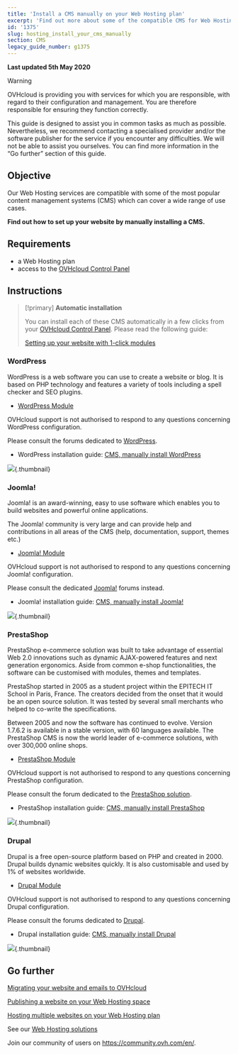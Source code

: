```yaml
---
title: 'Install a CMS manually on your Web Hosting plan'
excerpt: 'Find out more about some of the compatible CMS for Web Hostings'
id: '1375'
slug: hosting_install_your_cms_manually
section: CMS
legacy_guide_number: g1375
---
```


**Last updated 5th May 2020**

> [!warning]
>OVHcloud is providing you with services for which you are responsible, with regard to their configuration and management. You are therefore responsible for ensuring they function correctly.
>
>This guide is designed to assist you in common tasks as much as possible. Nevertheless, we recommend contacting a specialised provider and/or the software publisher for the service if you encounter any difficulties. We will not be able to assist you ourselves. You can find more information in the “Go further” section of this guide.
>

## Objective

Our Web Hosting services are compatible with some of the most popular content management systems (CMS) which can cover a wide range of use cases.

**Find out how to set up your website by manually installing a CMS.**

## Requirements

- a Web Hosting plan
- access to the [OVHcloud Control Panel](https://www.ovh.com/auth/?action=gotomanager)

## Instructions


> [!primary]
>**Automatic installation**
>
>You can install each of these CMS automatically in a few clicks from your [OVHcloud Control Panel](https://www.ovh.com/auth/?action=gotomanager). Please read the following guide:
>
>[Setting up your website with 1-click modules](../web_hosting_web_hosting_modules)
>




### WordPress
WordPress is a web software you can use to create a website or blog. It is based on PHP technology and features a variety of tools including a spell checker and SEO plugins.


- [WordPress Module](https://www.ovh.com/asia/web-hosting/website/wordpress.xml)

OVHcloud support is not authorised to respond to any questions concerning WordPress configuration.


Please consult the forums dedicated to [WordPress](https://wordpress.org/support/).


- WordPress installation guide: [CMS, manually install WordPress](../cms_manually_install_wordpress)



![](images/img_3379.jpg){.thumbnail}


### Joomla!
Joomla! is an award-winning, easy to use software which enables you to build websites and powerful online applications.

The Joomla! community is very large and can provide help and contributions in all areas of the CMS (help, documentation, support, themes etc.)


- [Joomla! Module](https://www.ovh.com/asia/web-hosting/website/joomla.xml)

OVHcloud support is not authorised to respond to any questions concerning Joomla! configuration.


Please consult the dedicated [Joomla!](http://forum.joomla.org/) forums instead. 

- Joomla! installation guide: [CMS, manually install Joomla!](../cms_manually_install_joomla)



![](images/img_3380.jpg){.thumbnail}


### PrestaShop
PrestaShop e-commerce solution was built to take advantage of essential Web 2.0 innovations such as dynamic AJAX-powered features and next generation ergonomics. Aside from common e-shop functionalities, the software can be customised with modules, themes and templates. 

PrestaShop started in 2005 as a student project within the EPITECH IT School in Paris, France. The creators decided from the onset that it would be an open source solution. It was tested by several small merchants who helped to co-write the specifications.

Between 2005 and now the software has continued to evolve. Version 1.7.6.2 is available in a stable version, with 60 languages available. The PrestaShop CMS is now the world leader of e-commerce solutions, with over 300,000 online shops.



- [PrestaShop Module](https://www.ovh.com/asia/web-hosting/website/prestashop.xml)

OVHcloud support is not authorised to respond to any questions concerning PrestaShop configuration.


Please consult the forum dedicated to the
[PrestaShop solution](https://www.prestashop.com/forums/).


- PrestaShop installation guide: [CMS, manually install PrestaShop](../cms_manually_install_prestashop)





![](images/img_3381.jpg){.thumbnail}


### Drupal
Drupal is a free open-source platform based on PHP and created in 2000. Drupal builds dynamic websites quickly. It is also customisable and used by 1% of websites worldwide. 

-  [Drupal Module](https://www.ovh.com/asia/web-hosting/website/drupal.xml)

OVHcloud support is not authorised to respond to any questions concerning Drupal configuration.

Please consult the forums dedicated to [Drupal](https://www.drupal.org).


-  Drupal installation guide: [CMS, manually install Drupal](../cms_manually_install_drupal)



![](images/img_3382.jpg){.thumbnail}




## Go further

[Migrating your website and emails to OVHcloud](../migrating-website-to-ovh/)

[Publishing a website on your Web Hosting space](../web_hosting_how_to_get_my_website_online/)

[Hosting multiple websites on your Web Hosting plan](../multisites-configuring-multiple-websites/)

See our [Web Hosting solutions](https://www.ovh.com/asia/web-hosting/)

Join our community of users on <https://community.ovh.com/en/>.
